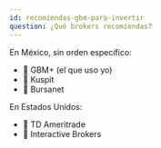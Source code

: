 ```yaml
---
id: recomiendas-gbm-para-invertir
question: ¿Qué brokers recomiendas?
---
```


En México, sin orden específico:

- 🏦 GBM+ (el que uso yo)
- 🏦 Kuspit
- 🏦 Bursanet

En Estados Unidos:

- 🏦 TD Ameritrade
- 🏦 Interactive Brokers